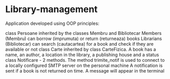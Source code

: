 # Library-management
Application developed using OOP principles:

class Persoane inherited by the classes Membru and Bibliotecar
Members (Membru) can borrow (imprumuta) or return (returneaza) books
Librarians (Bibliotecar) can search (cautacartea) for a book and check if they are available or not
class Carte inherited by class CarteFizica. A book has a name, an author, a location in the library, a publishing house and a status
class Notificare - 2 methods. The method trimite_notif is used to connect to a locally configured SMTP server on the personal machine
A notification is sent if a book is not returned on time. A message will appear in the terminal

